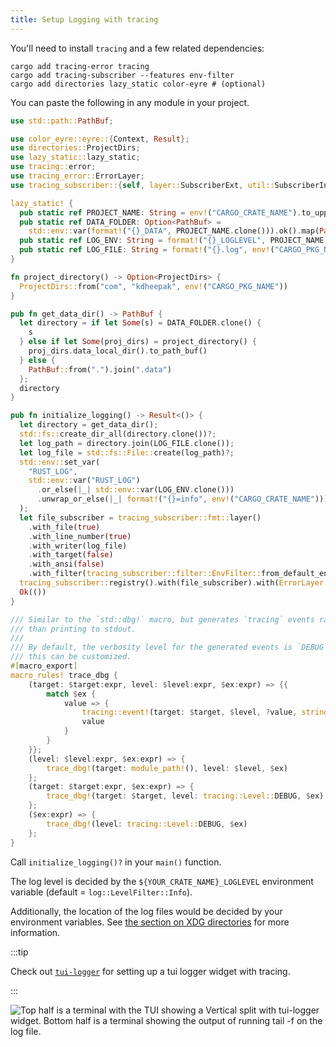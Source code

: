 ```yaml
---
title: Setup Logging with tracing
---
```


You'll need to install `tracing` and a few related dependencies:

```shell
cargo add tracing-error tracing
cargo add tracing-subscriber --features env-filter
cargo add directories lazy_static color-eyre # (optional)
```

You can paste the following in any module in your project.

```rust
use std::path::PathBuf;

use color_eyre::eyre::{Context, Result};
use directories::ProjectDirs;
use lazy_static::lazy_static;
use tracing::error;
use tracing_error::ErrorLayer;
use tracing_subscriber::{self, layer::SubscriberExt, util::SubscriberInitExt, Layer};

lazy_static! {
  pub static ref PROJECT_NAME: String = env!("CARGO_CRATE_NAME").to_uppercase().to_string();
  pub static ref DATA_FOLDER: Option<PathBuf> =
    std::env::var(format!("{}_DATA", PROJECT_NAME.clone())).ok().map(PathBuf::from);
  pub static ref LOG_ENV: String = format!("{}_LOGLEVEL", PROJECT_NAME.clone());
  pub static ref LOG_FILE: String = format!("{}.log", env!("CARGO_PKG_NAME"));
}

fn project_directory() -> Option<ProjectDirs> {
  ProjectDirs::from("com", "kdheepak", env!("CARGO_PKG_NAME"))
}

pub fn get_data_dir() -> PathBuf {
  let directory = if let Some(s) = DATA_FOLDER.clone() {
    s
  } else if let Some(proj_dirs) = project_directory() {
    proj_dirs.data_local_dir().to_path_buf()
  } else {
    PathBuf::from(".").join(".data")
  };
  directory
}

pub fn initialize_logging() -> Result<()> {
  let directory = get_data_dir();
  std::fs::create_dir_all(directory.clone())?;
  let log_path = directory.join(LOG_FILE.clone());
  let log_file = std::fs::File::create(log_path)?;
  std::env::set_var(
    "RUST_LOG",
    std::env::var("RUST_LOG")
      .or_else(|_| std::env::var(LOG_ENV.clone()))
      .unwrap_or_else(|_| format!("{}=info", env!("CARGO_CRATE_NAME"))),
  );
  let file_subscriber = tracing_subscriber::fmt::layer()
    .with_file(true)
    .with_line_number(true)
    .with_writer(log_file)
    .with_target(false)
    .with_ansi(false)
    .with_filter(tracing_subscriber::filter::EnvFilter::from_default_env());
  tracing_subscriber::registry().with(file_subscriber).with(ErrorLayer::default()).init();
  Ok(())
}

/// Similar to the `std::dbg!` macro, but generates `tracing` events rather
/// than printing to stdout.
///
/// By default, the verbosity level for the generated events is `DEBUG`, but
/// this can be customized.
#[macro_export]
macro_rules! trace_dbg {
    (target: $target:expr, level: $level:expr, $ex:expr) => {{
        match $ex {
            value => {
                tracing::event!(target: $target, $level, ?value, stringify!($ex));
                value
            }
        }
    }};
    (level: $level:expr, $ex:expr) => {
        trace_dbg!(target: module_path!(), level: $level, $ex)
    };
    (target: $target:expr, $ex:expr) => {
        trace_dbg!(target: $target, level: tracing::Level::DEBUG, $ex)
    };
    ($ex:expr) => {
        trace_dbg!(level: tracing::Level::DEBUG, $ex)
    };
}

```

Call `initialize_logging()?` in your `main()` function.

The log level is decided by the `${YOUR_CRATE_NAME}_LOGLEVEL` environment variable (default =
`log::LevelFilter::Info`).

Additionally, the location of the log files would be decided by your environment variables. See
[the section on XDG directories](./config-directories) for more information.

:::tip

Check out [`tui-logger`](https://github.com/gin66/tui-logger) for setting up a tui logger widget
with tracing.

:::

![Top half is a terminal with the TUI showing a Vertical split with tui-logger widget. Bottom half is a terminal showing the output of running `tail -f` on the log file.](https://user-images.githubusercontent.com/1813121/254093932-46d8c6fd-c572-4675-bcaf-45a36eed51ff.png)
